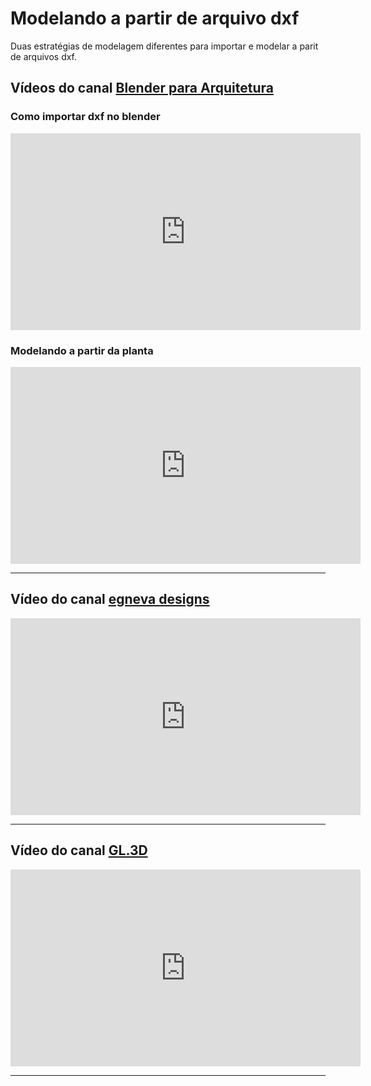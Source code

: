 # Modelando a partir de arquivo dxf

Duas estratégias de modelagem diferentes para importar e modelar a parit de arquivos dxf.

## Vídeos do canal [Blender para Arquitetura](https://www.youtube.com/channel/UCxCWwDzdB1wglal6auDz96A)


### Como importar dxf no blender

<iframe width="560" height="315" src="https://www.youtube.com/embed/ihkx31WLWWA" frameborder="0" allow="accelerometer; autoplay; clipboard-write; encrypted-media; gyroscope; picture-in-picture" allowfullscreen></iframe>

### Modelando a partir da planta

<iframe width="560" height="315" src="https://www.youtube.com/embed/moE3NiDHbTg" frameborder="0" allow="accelerometer; autoplay; clipboard-write; encrypted-media; gyroscope; picture-in-picture" allowfullscreen></iframe>

__________________________________________________

## Vídeo do canal [egneva designs](https://www.youtube.com/channel/UCg6CFC-WT2_4KM63AUphoeg)

<iframe width="560" height="315" src="https://www.youtube.com/embed/o0k9kZwUhpo" frameborder="0" allow="accelerometer; autoplay; clipboard-write; encrypted-media; gyroscope; picture-in-picture" allowfullscreen></iframe>

_____________________________________

## Vídeo do canal [GL.3D](https://www.youtube.com/channel/UCDMs6qQbvvKnXOLKW937Kaw/featured)

<iframe width="560" height="315" src="https://www.youtube.com/embed/0dXlw8eDFNI" frameborder="0" allow="accelerometer; autoplay; clipboard-write; encrypted-media; gyroscope; picture-in-picture" allowfullscreen></iframe>

_____________________________________

